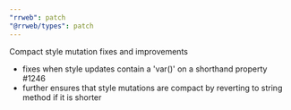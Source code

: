 ```yaml
---
"rrweb": patch
"@rrweb/types": patch
---
```


Compact style mutation fixes and improvements
 - fixes when style updates contain a 'var()' on a shorthand property #1246
 - further ensures that style mutations are compact by reverting to string method if it is shorter
